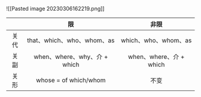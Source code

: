 ![[Pasted image 20230306162219.png]]

|      |              限              |          非限           |
|:----:|:----------------------------:|:-----------------------:|
| 关代 |  that、which、who、whom、as  |  which、who、whom、as   |
| 关副 | when、where、why、介 + which | when、where、介 + which |
| 关形 |    whose = of which/whom     |          不变           |

